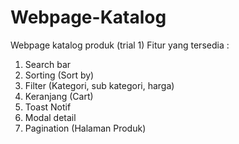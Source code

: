 # Webpage-Katalog
Webpage katalog produk (trial 1)
Fitur yang tersedia :
1. Search bar
2. Sorting (Sort by)
3. Filter (Kategori, sub kategori, harga)
4. Keranjang (Cart)
5. Toast Notif
6. Modal detail
7. Pagination (Halaman Produk)
